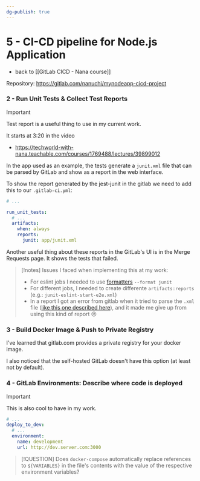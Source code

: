 ```yaml
---
dg-publish: true
---
```

# 5 - CI-CD pipeline for Node.js Application

- back to [[GitLab CICD - Nana course]]

Repository: <https://gitlab.com/nanuchi/mynodeapp-cicd-project>

### 2 - Run Unit Tests & Collect Test Reports

> [!IMPORTANT]
> Test report is a useful thing to use in my current work.
>
> It starts at 3:20 in the video

- <https://techworld-with-nana.teachable.com/courses/1769488/lectures/39899012>

In the app used as an example, the tests generate a `junit.xml` file that can be parsed by GitLab and show as a report in the web interface.

To show the report generated by the jest-junit in the gitlab we need to add this to our `.gitlab-ci.yml`:

```yaml
# ...

run_unit_tests:
  # ...
  artifacts:
    when: always
    reports:
      junit: app/junit.xml
```

Another useful thing about these reports in the GitLab's UI is in the Merge Requests page. It shows the tests that failed.

> [!notes]
> Issues I faced when implementing this at my work:
> - For eslint jobs I needed to use [formatters](https://eslint.org/docs/latest/user-guide/formatters/) `--format junit`
> - For different jobs, I needed to create differente `artifacts:reports` (e.g.: `junit-eslint-start-e2e.xml`)
> - In a report I got an error from gitlab when it tried to parse the `.xml` file ([like this one described here](https://stackoverflow.com/questions/23422316/xml-validation-error-entityref-expecting)), and it made me give up from using this kind of report ☹️


### 3 - Build Docker Image & Push to Private Registry

I've learned that gitlab.com provides a private registry for your docker image.

I also noticed that the self-hosted GitLab doesn't have this option (at least not by default).


### 4 - GitLab Environments: Describe where code is deployed

> [!IMPORTANT]
> This is also cool to have in my work.

```yaml
# ...
deploy_to_dev:
  # ...
  environment:
    name: development
    url: http://dev.server.com:3000
```

> [!QUESTION]
> Does `docker-compose` automatically replace references to `${VARIABLES}` in the file's contents with the value of the respective environment variables?

